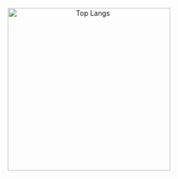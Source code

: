 <a href="https://serhii.io" target="_blank">
  <p align="center">
    <img src="https://github-readme-stats.vercel.app/api/top-langs/?username=SerhiiCho&langs_count=6"
        alt="Top Langs"
        width="330"
    >
  </p>
</a>
